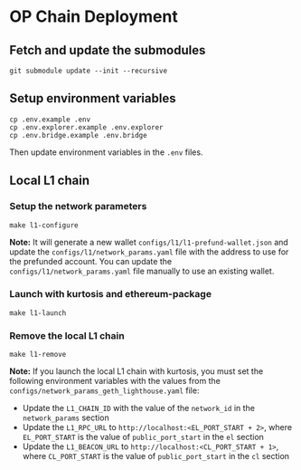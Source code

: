 # OP Chain Deployment

## Fetch and update the submodules

```
git submodule update --init --recursive
```

## Setup environment variables

```
cp .env.example .env
cp .env.explorer.example .env.explorer
cp .env.bridge.example .env.bridge
```

Then update environment variables in the `.env` files.

## Local L1 chain

### Setup the network parameters

```
make l1-configure
```

**Note:** It will generate a new wallet `configs/l1/l1-prefund-wallet.json` and update the `configs/l1/network_params.yaml` file with the address to use for the prefunded account. You can update the `configs/l1/network_params.yaml` file manually to use an existing wallet.

### Launch with kurtosis and ethereum-package

```
make l1-launch
```

### Remove the local L1 chain

```
make l1-remove
```

**Note:** If you launch the local L1 chain with kurtosis, you must set the following environment variables with the values from the `configs/network_params_geth_lighthouse.yaml` file:

- Update the `L1_CHAIN_ID` with the value of the `network_id` in the `network_params` section
- Update the `L1_RPC_URL` to `http://localhost:<EL_PORT_START + 2>`, where `EL_PORT_START` is the value of `public_port_start` in the `el` section
- Update the `L1_BEACON_URL` to `http://localhost:<CL_PORT_START + 1>`, where `CL_PORT_START` is the value of `public_port_start` in the `cl` section
